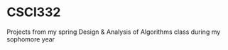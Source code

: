 # CSCI332
Projects from my spring Design &amp; Analysis of Algorithms class during my sophomore year
